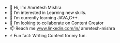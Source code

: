 - 👋 Hi, I’m Amretesh Mishra
- 👀 I’m interested in Learning new skills.
- 🌱 I’m currently learning JAVA,C++.
- 💞️ I’m looking to collaborate on Content Creator
- 📫 Reach me www.linkedin.com/in/
amretesh-mishra
- ⚡ Fun fact: Writing Content for my fun.

<!---
Amretesh10/Amretesh10 is a ✨ special ✨ repository because its `README.md` (this file) appears on your GitHub profile.
You can click the Preview link to take a look at your changes.
--->
